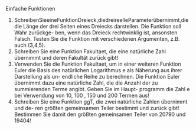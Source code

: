 Einfache Funktionen
1. SchreibenSieeineFunktionDreieck,diedreireelleParameterübernimmt,diedie Länge der drei Seiten eines Dreiecks darstellen. Die Funktion soll Wahr zurückge- ben, wenn das Dreieck rechtwinklig ist, ansonsten Falsch. Testen Sie die Funktion mit verschiedenen Argumenten, z.B. auch (3,4,5).
2. Schreiben Sie eine Funktion Fakultaet, die eine natürliche Zahl übernimmt und deren Fakultät zurück gibt!
3. Verwenden Sie die Funktion Fakultaet, um in einer weiteren Funktion Euler die Basis des natürlichen Logarithmus e als Näherung aus ihrer Darstellung als un- endliche Reihe zu berechnen. Die Funktion Euler übernimmt dazu eine natürliche Zahl, die die Anzahl der zu summierenden Terme angibt. Geben Sie im Haupt- programm die Zahl e bei Verwendung von 10, 100 , 150 und 200 Termen aus!
4. Schreiben Sie eine Funktion ggT, die zwei natürliche Zahlen übernimmt und de- ren größten gemeinsamen Teiler bestimmt und zurück gibt! Bestimmen Sie damit den größten gemeinsamen Teiler von 20790 und 19404!

